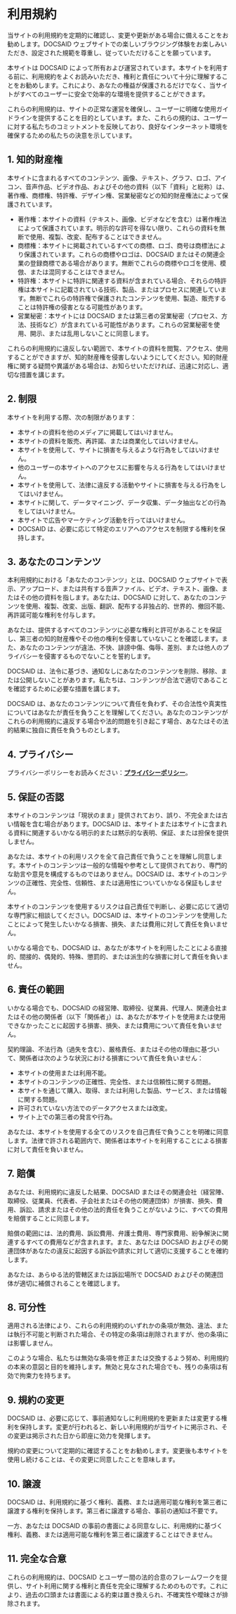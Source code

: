 # 利用規約

当サイトの利用規約を定期的に確認し、変更や更新がある場合に備えることをお勧めします。DOCSAID ウェブサイトでの楽しいブラウジング体験をお楽しみいただき、設定された規範を尊重し、従っていただけることを願っています。

本サイトは DOCSAID によって所有および運営されています。本サイトを利用する前に、利用規約をよくお読みいただき、権利と責任について十分に理解することをお勧めします。これにより、あなたの権益が保護されるだけでなく、当サイトがすべてのユーザーに安全で効率的な環境を提供することができます。

これらの利用規約は、サイトの正常な運営を確保し、ユーザーに明確な使用ガイドラインを提供することを目的としています。また、これらの規約は、ユーザーに対する私たちのコミットメントを反映しており、良好なインターネット環境を確保するための私たちの決意を示しています。

## 1. 知的財産権

本サイトに含まれるすべてのコンテンツ、画像、テキスト、グラフ、ロゴ、アイコン、音声作品、ビデオ作品、およびその他の資料（以下「資料」と総称）は、著作権、商標権、特許権、デザイン権、営業秘密などの知的財産権法によって保護されています。

- 著作権：本サイトの資料（テキスト、画像、ビデオなどを含む）は著作権法によって保護されています。明示的な許可を得ない限り、これらの資料を無断で使用、複製、改変、配布することはできません。
- 商標権：本サイトに掲載されているすべての商標、ロゴ、商号は商標法により保護されています。これらの商標やロゴは、DOCSAID またはその関連企業の登録商標である場合があります。無断でこれらの商標やロゴを使用、模倣、または混同することはできません。
- 特許権：本サイトに特許に関連する資料が含まれている場合、それらの特許権は本サイトに記載されている技術、製品、またはプロセスに関連しています。無断でこれらの特許権で保護されたコンテンツを使用、製造、販売することは特許権の侵害となる可能性があります。
- 営業秘密：本サイトには DOCSAID または第三者の営業秘密（プロセス、方法、技術など）が含まれている可能性があります。これらの営業秘密を使用、開示、または乱用しないことに同意します。

これらの利用規約に違反しない範囲で、本サイトの資料を閲覧、アクセス、使用することができますが、知的財産権を侵害しないようにしてください。知的財産権に関する疑問や異議がある場合は、お知らせいただければ、迅速に対応し、適切な措置を講じます。

## 2. 制限

本サイトを利用する際、次の制限があります：

- 本サイトの資料を他のメディアに掲載してはいけません。
- 本サイトの資料を販売、再許諾、または商業化してはいけません。
- 本サイトを使用して、サイトに損害を与えるような行為をしてはいけません。
- 他のユーザーの本サイトへのアクセスに影響を与える行為をしてはいけません。
- 本サイトを使用して、法律に違反する活動やサイトに損害を与える行為をしてはいけません。
- 本サイトに関して、データマイニング、データ収集、データ抽出などの行為をしてはいけません。
- 本サイトで広告やマーケティング活動を行ってはいけません。
- DOCSAID は、必要に応じて特定のエリアへのアクセスを制限する権利を保持します。

## 3. あなたのコンテンツ

本利用規約における「あなたのコンテンツ」とは、DOCSAID ウェブサイトで表示、アップロード、または共有する音声ファイル、ビデオ、テキスト、画像、またはその他の資料を指します。あなたは、DOCSAID に対して、あなたのコンテンツを使用、複製、改変、出版、翻訳、配布する非独占的、世界的、撤回不能、再許諾可能な権利を付与します。

あなたは、提供するすべてのコンテンツに必要な権利と許可があることを保証し、第三者の知的財産権やその他の権利を侵害していないことを確認します。また、あなたのコンテンツが違法、不快、誹謗中傷、侮辱、差別、または他人のプライバシーを侵害するものでないことを誓約します。

DOCSAID は、法令に基づき、通知なしにあなたのコンテンツを削除、移除、または公開しないことがあります。私たちは、コンテンツが合法で適切であることを確認するために必要な措置を講じます。

DOCSAID は、あなたのコンテンツについて責任を負わず、その合法性や真実性についてはあなたが責任を負うことを理解してください。あなたのコンテンツがこれらの利用規約に違反する場合や法的問題を引き起こす場合、あなたはその法的結果に独自に責任を負うものとします。

## 4. プライバシー

プライバシーポリシーをお読みください：[**プライバシーポリシー**](https://docsaid.org/privacy-policy)。

## 5. 保証の否認

本サイトのコンテンツは「現状のまま」提供されており、誤り、不完全または古い情報を含む場合があります。DOCSAID は、本サイトまたは本サイトに含まれる資料に関連するいかなる明示的または黙示的な表明、保証、または担保を提供しません。

あなたは、本サイトの利用リスクを全て自己責任で負うことを理解し同意します。本サイトのコンテンツは一般的な情報や参考として提供されており、専門的な助言や意見を構成するものではありません。DOCSAID は、本サイトのコンテンツの正確性、完全性、信頼性、または適用性についていかなる保証もしません。

本サイトのコンテンツを使用するリスクは自己責任で判断し、必要に応じて適切な専門家に相談してください。DOCSAID は、本サイトのコンテンツを使用したことによって発生したいかなる損害、損失、または費用に対して責任を負いません。

いかなる場合でも、DOCSAID は、あなたが本サイトを利用したことによる直接的、間接的、偶発的、特殊、懲罰的、または派生的な損害に対して責任を負いません。

## 6. 責任の範囲

いかなる場合でも、DOCSAID の経営陣、取締役、従業員、代理人、関連会社またはその他の関係者（以下「関係者」）は、あなたが本サイトを使用または使用できなかったことに起因する損害、損失、または費用について責任を負いません。

契約理論、不法行為（過失を含む）、厳格責任、またはその他の理由に基づいて、関係者は次のような状況における損害について責任を負いません：

- 本サイトの使用または利用不能。
- 本サイトのコンテンツの正確性、完全性、または信頼性に関する問題。
- 本サイトを通じて購入、取得、または利用した製品、サービス、または情報に関する問題。
- 許可されていない方法でのデータアクセスまたは改変。
- サイト上での第三者の発言や行為。

あなたは、本サイトを使用する全てのリスクを自己責任で負うことを明確に同意します。法律で許される範囲内で、関係者は本サイトを利用することによる損害に対して責任を負いません。

## 7. 賠償

あなたは、利用規約に違反した結果、DOCSAID またはその関連会社（経営陣、取締役、従業員、代表者、子会社またはその他の関連団体）が損害、損失、費用、訴訟、請求またはその他の法的責任を負うことがないように、すべての費用を賠償することに同意します。

賠償の範囲には、法的費用、訴訟費用、弁護士費用、専門家費用、紛争解決に関連するすべての費用などが含まれます。また、あなたは DOCSAID およびその関連団体があなたの違反に起因する訴訟や請求に対して適切に支援することを確約します。

あなたは、あらゆる法的管轄区または訴訟場所で DOCSAID およびその関連団体が適切に補償されることを確認します。

## 8. 可分性

適用される法律により、これらの利用規約のいずれかの条項が無効、違法、または執行不可能と判断された場合、その特定の条項は削除されますが、他の条項には影響しません。

このような場合、私たちは無効な条項を修正または交換するよう努め、利用規約の本来の意図と目的を維持します。無効と見なされた場合でも、残りの条項は有効で拘束力を持ちます。

## 9. 規約の変更

DOCSAID は、必要に応じて、事前通知なしに利用規約を更新または変更する権利を保持します。変更が行われると、新しい利用規約が当サイトに掲示され、その変更は掲示された日から即座に効力を発揮します。

規約の変更について定期的に確認することをお勧めします。変更後も本サイトを使用し続けることは、その変更に同意したことを意味します。

## 10. 譲渡

DOCSAID は、利用規約に基づく権利、義務、または適用可能な権利を第三者に譲渡する権利を保持します。第三者に譲渡する場合、事前の通知は不要です。

一方、あなたは DOCSAID の事前の書面による同意なしに、利用規約に基づく権利、義務、または適用可能な権利を第三者に譲渡することはできません。

## 11. 完全な合意

これらの利用規約は、DOCSAID とユーザー間の法的合意のフレームワークを提供し、サイト利用に関する権利と責任を完全に理解するためのものです。これにより、過去の口頭または書面による約束は置き換えられ、不確実性や曖昧さが排除されます。
